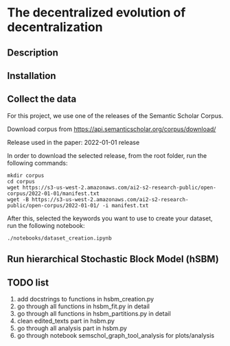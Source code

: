 # The decentralized evolution of decentralization

## Description

## Installation

## Collect the data
For this project, we use one of the releases of the Semantic Scholar Corpus.

Download corpus from
https://api.semanticscholar.org/corpus/download/

Release used in the paper: 2022-01-01 release

In order to download the selected release, from the root folder, run the following commands:

```
mkdir corpus
cd corpus
wget https://s3-us-west-2.amazonaws.com/ai2-s2-research-public/open-corpus/2022-01-01/manifest.txt
wget -B https://s3-us-west-2.amazonaws.com/ai2-s2-research-public/open-corpus/2022-01-01/ -i manifest.txt
```

After this, selected the keywords you want to use to create your dataset, run the following notebook:
```
./notebooks/dataset_creation.ipynb
```

## Run hierarchical Stochastic Block Model (hSBM)


## TODO list
1. add docstrings to functions in hsbm_creation.py
1. go through all functions in hsbm_fit.py in detail
1. go through all functions in hsbm_partitions.py in detail
1. clean edited_texts part in hsbm.py
1. go through all analysis part in hsbm.py
1. go through notebook semschol_graph_tool_analysis for plots/analysis